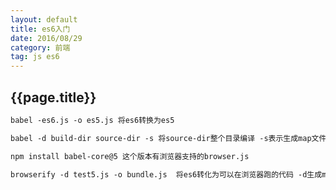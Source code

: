 ```yaml
---
layout: default
title: es6入门
date: 2016/08/29
category: 前端
tag: js es6
---
```


## {{page.title}}

``` html
babel -es6.js -o es5.js 将es6转换为es5

babel -d build-dir source-dir -s 将source-dir整个目录编译 -s表示生成map文件

npm install babel-core@5 这个版本有浏览器支持的browser.js

browserify -d test5.js -o bundle.js  将es6转化为可以在浏览器跑的代码 -d生成map文件
```





